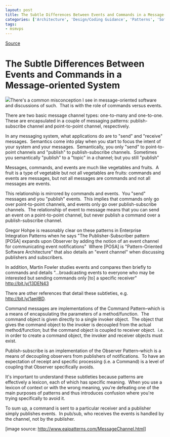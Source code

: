 ```yaml
---
layout: post
title: The Subtle Differences Between Events and Commands in a Message-oriented System
categories: ['Architecture', 'Design/Coding Guidance', 'Patterns', 'Software Development', 'Software Development Guidance']
tags:
- msmvps
---
```

[Source](http://pr-blog.azurewebsites.net/2013/07/11/the-subtle-differences-between-events-and-commands-in-a-message-oriented-system/ "Permalink to The Subtle Differences Between Events and Commands in a Message-oriented System")

# The Subtle Differences Between Events and Commands in a Message-oriented System

![][1]There's a common misconception I see in message-oriented software and discussions of such.  That is with the role of commands versus events.

There are two basic message channel types: one-to-many and one-to-one.  These are encapsulated in a couple of messaging patterns: publish-subscribe channel and point-to-point channel, respectively.

In any messaging system, what applications do are to "send" and "receive" messages.  Semantics come into play when you start to focus the intent of your system and your messages.  Semantically, you only "send" to point-to-point channels and "publish" to publish-subscribe channels.  Sometimes you semantically "publish" to a "topic" in a channel; but you still "publish"

Messages, commands, and events are much like vegetables and fruits.  A fruit is a type of vegetable but not all vegetables are fruits: commands and events are messages, but not all messages are commands and not all messages are events.

This relationship is mirrored by commands and events.  You "send" messages and you "publish" events.  This implies that commands only go over point-to-point channels, and events only go over publish-subscribe channels.  The relationship of event to message means that you can send an event on a point-to-point channel, but never publish a command over a publish-subscribe channel.

Gregor Hohpe is reasonably clear on these patterns in Enterprise Integration Patterns when he says "The Publisher-Subscriber pattern [POSA] expands upon Observer by adding the notion of an event channel for communicating event notifications"  Where [POSA] is "Pattern-Oriented Software Architecture" that also details an "event channel" when discussing publishers and subscribers.

In addition, Martin Fowler studies events and compares then briefly to commands and details "…broadcasting events to everyone who may be interested but sending commands only [to] a specific receiver" <http://bit.ly/13DEN43>

There are other references that detail these subtleties, e.g. <http://bit.ly/1aejlBD>.

Command messages are implementations of the Command Pattern–which is a means of encapsulating the parameters of a method/function.  The command object is given directly to a single invoker object.  The object that gives the command object to the invoker is decoupled from the actual method/function; but the command object is coupled to receiver object.  i.e. in order to create a command object, the invoker and receiver objects must exist.

Publish-subscribe is an implementation of the Observer Pattern–which is a means of decoupling observers from publishers of notifications.  To have an expectation of receipt and specific processing (i.e. a Command) is a level of coupling that Observer specifically avoids.

It's important to understand these subtleties because patterns are effectively a lexicon, each of which has specific meaning.  When you use a lexicon of context or with the wrong meaning, you're defeating one of the main purposes of patterns and thus introduces confusion where you're trying specifically to avoid it.

To sum up, a command is sent to a particular receiver and a publisher simply publishes events.  In pub/sub, who receives the events is handled by the channel, not by the publisher.

[image source: <http://www.eaipatterns.com/MessageChannel.html>]

[1]: http://www.eaipatterns.com/img/MessageChannelSolution.gif

